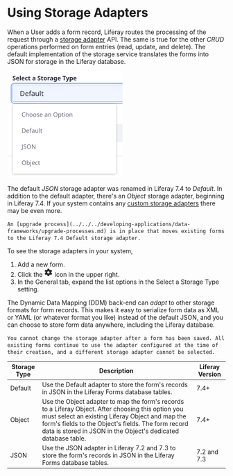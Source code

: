# Using Storage Adapters

When a User adds a form record, Liferay routes the processing of the request through a [storage adapter](../developer-guide/understanding-form-storage-adapters.md) API. The same is true for the other *CRUD* operations performed on form entries (read, update, and delete). The default implementation of the storage service translates the forms into JSON for storage in the Liferay database.

![The storage adapter for Liferay Forms is configurable.](./using-storage-adapters/images/01.png)

The default _JSON_ storage adapter was renamed in Liferay 7.4 to _Default_. In addition to the default adapter, there's an _Object_ storage adapter, beginning in Liferay 7.4. If your system contains any [custom storage adapters](../developer-guide/writing-a-form-storage-adapter.md) there may be even more.

```{note}
An [upgrade process](../../../developing-applications/data-frameworks/upgrade-processes.md) is in place that moves existing forms to the Liferay 7.4 Default storage adapter.
```

To see the storage adapters in your system,

1. Add a new form.
1. Click the ![Settings](../../../images/icon-settings.png) icon in the upper right.
1. In the General tab, expand the list options in the Select a Storage Type setting.

The Dynamic Data Mapping (DDM) back-end can *adapt* to other storage formats for form records. This makes it easy to serialize form data as XML or YAML (or whatever format you like) instead of the default JSON, and you can choose to store form data anywhere, including the Liferay database.

```{important}
You cannot change the storage adapter after a form has been saved. All existing forms continue to use the adapter configured at the time of their creation, and a different storage adapter cannot be selected.
```

| Storage Type | Description | Liferay Version |
| ------------ | ----------- | --------------- |
| Default      | Use the Default adapter to store the form's records in JSON in the Liferay Forms database tables. | 7.4+ |
| Object       | Use the Object adapter to map the form's records to a Liferay Object. After choosing this option you must select an existing Liferay Object and map the form's fields to the Object's fields. The form record data is stored in JSON in the Object's dedicated database table. | 7.4+ |
| JSON | Use the JSON adapter in Liferay 7.2 and 7.3 to store the form's records in JSON in the Liferay Forms database tables. | 7.2 and 7.3 |

